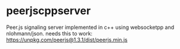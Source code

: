 # peerjscppserver
Peer.js signaling server implemented in c++ using websocketpp and  nlohmann/json.
needs this to work:
https://unpkg.com/peerjs@1.3.1/dist/peerjs.min.js
